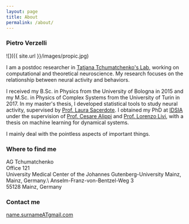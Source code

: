 ```yaml
---
layout: page
title: About
permalink: /about/
---
```



### Pietro Verzelli


![]({{ site.url }}/images/propic.jpg)

I am a postdoc researcher in [Tatjana Tchumatchenko's Lab](http://www.tchumatchenko.de/), working on computational and theoretical neuroscience. My research focuses on the relationship between neural activity and behaviors.

I received my B.Sc. in Physics from the University of Bologna in 2015 and my M.Sc. in Physics of Complex Systems from the University of Turin in 2017. In my master's thesis, I developed statistical tools to study neural activity, supervised by [Prof. Laura Sacerdote](http://www.laurasacerdote.it/index.html).
I obtained my PhD at [IDSIA](https://www.idsia.ch/) under the supervision of [Prof. Cesare Alippi](https://gmlg.ch/index.html) and [Prof. Lorenzo Livi](https://sites.google.com/site/lorenzlivi/), with a thesis on machine learning for dynamical systems. 

I mainly deal with the pointless aspects of important things.


### Where to find me

AG Tchumatchenko\
Office 121\
University Medical Center of the Johannes Gutenberg-University Mainz, Mainz, Germany.\ 
Anselm-Franz-von-Bentzel-Weg 3\
55128 Mainz, Germany



### Contact me

[name.surnameATgmail.com](mailto:namedotsurnameatgmaildotcom)

